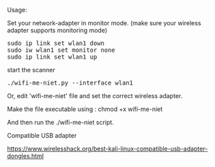 

Usage:

Set your network-adapter in monitor mode. (make sure your wireless adapter supports monitoring mode)

<pre>
sudo ip link set wlan1 down
sudo iw wlan1 set monitor none
sudo ip link set wlan1 up
</pre>

start the scanner

<pre>
./wifi-me-niet.py --interface wlan1
</pre>

Or, edit 'wifi-me-niet' file and set the correct wireless adapter.

Make the file executable using :  chmod +x wifi-me-niet

And then run the ./wifi-me-niet script.



Compatible USB adapter

https://www.wirelesshack.org/best-kali-linux-compatible-usb-adapter-dongles.html
